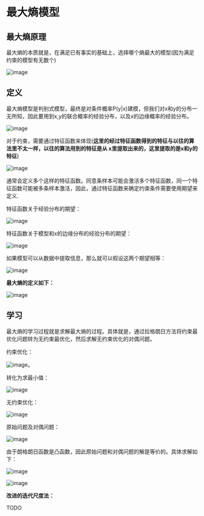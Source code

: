 # 最大熵模型

## 最大熵原理

最大熵的本质就是，在满足已有事实的基础上，选择哪个熵最大的模型(因为满足约束的模型有无数个)

![image](D:/Program/YNote/workspace/gorpel@163.com/Picture/最大熵.png)

## 定义

最大熵模型是判别式模型，最终是对条件概率P(y|x)建模，但我们对x和y的分布一无所知，因此要用到x,y的联合概率的经验分布，以及x的边缘概率的经验分布。

![image](D:/Program/YNote/workspace/gorpel@163.com/Picture/经验分布.png)

对于约束，需要通过特征函数来体现(**这里的经过特征函数得到的特征与以往的算法里不太一样，以往的算法用到的特征是从
x里提取出来的，这里提取的是x和y的特征**)

![image](D:/Program/YNote/workspace/gorpel@163.com/Picture/特征函数.png)

通常会定义多个这样的特征函数。同意条样本可能会激活多个特征函数，同一个特征函数可能被多条样本激活，因此，通过特征函数来确定约束条件需要使用期望来定义.

特征函数关于经验分布的期望：

![image](D:/Program/YNote/workspace/gorpel@163.com/Picture/期望1.png)

特征函数关于模型和x的边缘分布的经验分布的期望：

![image](D:/Program/YNote/workspace/gorpel@163.com/Picture/期望2.png)

如果模型可以从数据中提取信息，那么就可以假设这两个期望相等：

![image](D:/Program/YNote/workspace/gorpel@163.com/Picture/期望相等.png)

**最大熵的定义如下：**

![image](D:/Program/YNote/workspace/gorpel@163.com/Picture/定义.png)

## 学习

最大熵的学习过程就是求解最大熵的过程。具体就是，通过拉格朗日方法将约束最优化问题转为无约束最优化，然后求解无约束优化的对偶问题。

约束优化：

![image](D:/Program/YNote/workspace/gorpel@163.com/Picture/约束优化.png)。

转化为求最小值：

![image](D:/Program/YNote/workspace/gorpel@163.com/Picture/约束优化2.png)

无约束优化：

![image](D:/Program/YNote/workspace/gorpel@163.com/Picture/无约束优化.png)

原始问题及对偶问题：

![image](D:/Program/YNote/workspace/gorpel@163.com/Picture/原始问题对偶问题.png)

由于朗格朗日函数是凸函数，因此原始问题和对偶问题的解是等价的。具体求解如下：

![image](D:/Program/YNote/workspace/gorpel@163.com/Picture/求解1.png)

![image](D:/Program/YNote/workspace/gorpel@163.com/Picture/求解2.png)


**改进的迭代尺度法：**

TODO